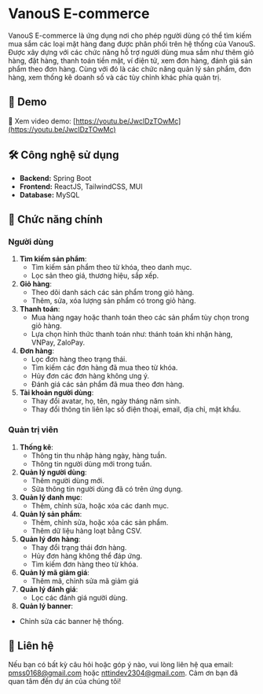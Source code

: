 # VanouS E-commerce

VanouS E-commerce là ứng dụng nơi cho phép người dùng có thể tìm kiếm mua sắm các loại mặt hàng đang được phân phối trên hệ thống của VanouS. Được xây dựng với các chức năng hỗ trợ người dùng mua sắm như thêm giỏ hàng, đặt hàng, thanh toán tiền mặt, ví điện tử, xem đơn hàng, đánh giá sản phẩm theo đơn hàng. Cùng với đó là các chức năng quản lý sản phẩm, đơn hàng, xem thống kê doanh số và các tùy chỉnh khác phía quản trị.

## 🎥 Demo

🔗 Xem video demo: [https://youtu.be/JwcIDzTOwMc](https://youtu.be/JwcIDzTOwMc)

## 🛠️ Công nghệ sử dụng

- **Backend:** Spring Boot
- **Frontend:** ReactJS, TailwindCSS, MUI
- **Database:** MySQL

## 🌟 Chức năng chính

### **Người dùng**

1. **Tìm kiếm sản phẩm**:
   - Tìm kiếm sản phẩm theo từ khóa, theo danh mục.
   - Lọc sản theo giá, thương hiệu, sắp xếp.
2. **Giỏ hàng**:
   - Theo dõi danh sách các sản phẩm trong giỏ hàng.
   - Thêm, sửa, xóa lượng sản phẩm có trong giỏ hàng.
3. **Thanh toán**:
   - Mua hàng ngay hoặc thanh toán theo các sản phẩm tùy chọn trong giỏ hàng.
   - Lựa chọn hình thức thanh toán như: thánh toán khi nhận hàng, VNPay, ZaloPay.
4. **Đơn hàng**:
   - Lọc đơn hàng theo trạng thái.
   - Tìm kiếm các đơn hàng đã mua theo từ khóa.
   - Hủy đơn các đơn hàng không ưng ý.
   - Đánh giá các sản phẩm đã mua theo đơn hàng.
5. **Tài khoản người dùng**:
   - Thay đổi avatar, họ, tên, ngày tháng năm sinh.
   - Thay đổi thông tin liên lạc số điện thoại, email, địa chỉ, mật khẩu.

### **Quản trị viên**

1. **Thống kê**:
   - Thông tin thu nhập hàng ngày, hàng tuần.
   - Thông tin người dùng mới trong tuần.
2. **Quản lý người dùng**:
   - Thêm người dùng mới.
   - Sửa thông tin người dùng đã có trên ứng dụng.
3. **Quản lý danh mục**:
   - Thêm, chỉnh sửa, hoặc xóa các danh mục.
4. **Quản lý sản phẩm**:
   - Thêm, chỉnh sửa, hoặc xóa các sản phẩm.
   - Thêm dữ liệu hàng loạt bằng CSV.
5. **Quản lý đơn hàng**:
   - Thay đổi trạng thái đơn hàng.
   - Hủy đơn hàng không thể đáp ứng.
   - Tìm kiếm đơn hàng theo từ khóa.
6. **Quản lý mã giảm giá**:
   - Thêm mã, chỉnh sửa mã giảm giá
8. **Quản lý đánh giá**:
   - Lọc các đánh giá người dùng.
10. **Quản lý banner**:
   - Chỉnh sửa các banner hệ thống.

## 📩 Liên hệ

Nếu bạn có bất kỳ câu hỏi hoặc góp ý nào, vui lòng liên hệ qua email: pmss0168@gmail.com hoặc nttindev2304@gmail.com.
Cảm ơn bạn đã quan tâm đến dự án của chúng tôi!

